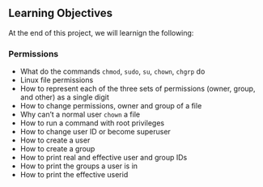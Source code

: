 <h2>Learning Objectives</h2>

<p>At the end of this project, we will learnign the following:</p>

<h3>Permissions</h3>

<ul>
<li>What do the commands <code>chmod</code>, <code>sudo</code>, <code>su</code>, <code>chown</code>, <code>chgrp</code> do</li>
<li>Linux file permissions</li>
<li>How to represent each of the three sets of permissions (owner, group, and other) as a single digit</li>
<li>How to change permissions, owner and group of a file</li>
<li>Why can’t a normal user <code>chown</code> a file</li>
<li>How to run a command with root privileges</li>
<li>How to change user ID or become superuser<br></li>
<li>How to create a user</li>
<li>How to create a group</li>
<li>How to print real and effective user and group IDs</li>
<li>How to print the groups a user is in</li>
<li>How to print the effective userid</li>
</ul>
